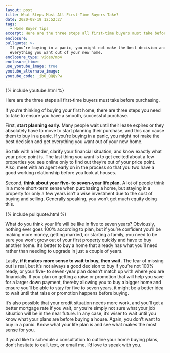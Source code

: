 ```yaml
---
layout: post
title: What Steps Must All First-Time Buyers Take?
date: 2020-08-19 12:52:27
tags:
  - Home Buyer Tips
excerpt: Here are the three steps all first-time buyers must take before purchasing.
enclosure:
pullquote: >-
  If you’re buying in a panic, you might not make the best decision and get
  everything you want out of your new home.
enclosure_type: video/mp4
enclosure_time:
use_youtube_image: true
youtube_alternate_image:
youtube_code: _ibO_QQQvPw
---
```


{% include youtube.html %}

Here are the three steps all first-time buyers must take before purchasing.

If you’re thinking of buying your first home, there are three steps you need to take to ensure you have a smooth, successful purchase.&nbsp;

First, **start planning early.** Many people wait until their lease expires or they absolutely have to move to start planning their purchase, and this can cause them to buy in a panic. If you’re buying in a panic, you might not make the best decision and get everything you want out of your new home.&nbsp;

So talk with a lender, clarify your financial situation, and know exactly what your price point is. The last thing you want is to get excited about a few properties you see online only to find out they’re out of your price point. Also, meet with an agent early on in the process so that you two have a good working relationship before you look at houses.

Second, **think about your five- to seven-year life plan.** A lot of people think in a more short-term sense when purchasing a home, but staying in a property for only a few years isn’t a wise investment due to the cost of buying and selling. Generally speaking, you won’t get much equity doing this.

{% include pullquote.html %}

What do you think your life will be like in five to seven years? Obviously, nothing ever goes 100% according to plan, but if you’re confident you’ll be making more money, getting married, or starting a family, you need to be sure you won’t grow out of your first property quickly and have to buy another home. It’s better to buy a home that already has what you’ll need rather than needing to upgrade in just a couple of years.&nbsp;

Lastly, **if it makes more sense to wait to buy, then wait.** The fear of missing out is real, but it’s not always a good decision to buy if you’re not 100% ready, or your five- to seven-year plan doesn’t match up with where you are financially. If you plan on getting a raise or promotion that will help you save for a larger down payment, thereby allowing you to buy a bigger home and ensure you’ll be able to stay for five to seven years, it might be a better idea to wait until that raise or promotion happens before buying.&nbsp;

It’s also possible that your credit situation needs more work, and you’ll get a better mortgage rate if you wait, or you’re simply not sure what your job situation will be in the near future. In any case, it’s wiser to wait until you know what your plans are before buying a house. Again, you don’t want to buy in a panic. Know what your life plan is and see what makes the most sense for you.&nbsp;

If you’d like to schedule a consultation to outline your home buying plans, don’t hesitate to call, text, or email me. I’d love to speak with you.